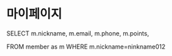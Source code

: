 # 마이페이지

SELECT
m.nickname,
m.email,
m.phone,
m.points,

FROM member as m
WHERE m.nickname=ninkname012
